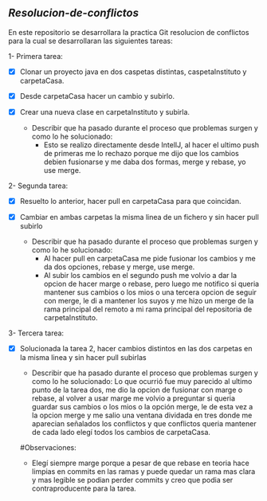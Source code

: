 ## ***Resolucion-de-conflictos***

En este repositorio se desarrollara la practica Git resolucion de conflictos para la cual se desarrollaran las siguientes tareas:

1- Primera tarea:

-[x] Clonar un proyecto java en dos caspetas distintas, caspetaInstituto y carpetaCasa.
 
 -[x] Desde carpetaCasa hacer un cambio y subirlo.
 
 -[x]  Crear una nueva clase en carpetaInstituto y subirla.
 
    * Describir que ha pasado durante el proceso que problemas surgen y como lo he solucionado:
        + Esto se realizo directamente desde IntellJ, al hacer el ultimo push de primeras me lo rechazo porque me dijo que los cambios debien 
        fusionarse y me daba dos formas, merge y rebase, yo use merge.
    
2- Segunda tarea:
    
  -[x] Resuelto lo anterior, hacer pull en carpetaCasa para que coincidan.
    
  -[x] Cambiar en ambas carpetas la misma linea de un fichero y sin hacer pull subirlo
    
    * Describir que ha pasado durante el proceso que problemas surgen y como lo he solucionado:
       + Al hacer pull en carpetaCasa me pide fusionar los cambios y me da dos opciones, rebase y merge, use merge.
       + Al subir los cambios en el segundo push me volvio a dar la opcion de hacer marge o rebase, pero luego me notifico
       si queria mantener sus cambios o los mios o una tercera opcion de seguir con merge, le di a mantener los suyos y me hizo un merge de la rama principal del remoto
        a mi rama principal del repositoria de carpetaInstituto. 
    
3- Tercera tarea:

  -[x] Solucionada la tarea 2, hacer cambios distintos en las dos carpetas en la misma linea y sin hacer pull subirlas
  
    * Describir que ha pasado durante el proceso que problemas surgen y como lo he solucionado:
    Lo que ocurrió fue muy parecido al ultimo punto de la tarea dos, me dio la opcion de fusionar con marge o rebase, al volver a 
    usar marge me volvio a preguntar si queria guardar sus cambios o los mios o la opción merge, le de esta vez a la opcion merge
    y me salio una ventana dividada en tres donde me aparecian señalados los conflictos y que conflictos queria mantener de cada lado
    elegí todos los cambios de carpetaCasa.
    
    #Observaciones:
      - Elegí siempre marge porque a pesar de que rebase en teoria hace limpias en commits en las ramas y puede quedar un rama 
      mas clara y mas legible se podian perder commits y creo que podia ser contraproducente para la tarea. 